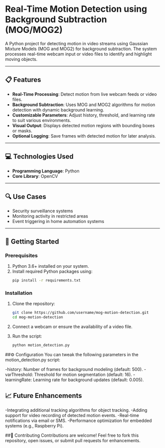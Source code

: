 # Real-Time Motion Detection using Background Subtraction (MOG/MOG2)

A Python project for detecting motion in video streams using Gaussian Mixture Models (MOG and MOG2) for background subtraction. The system processes real-time webcam input or video files to identify and highlight moving objects.

---

## 📋 Features
- **Real-Time Processing**: Detect motion from live webcam feeds or video files.
- **Background Subtraction**: Uses MOG and MOG2 algorithms for motion detection with dynamic background learning.
- **Customizable Parameters**: Adjust history, threshold, and learning rate to suit various environments.
- **Visual Output**: Displays detected motion regions with bounding boxes or masks.
- **Optional Logging**: Save frames with detected motion for later analysis.

---

## 💻 Technologies Used
- **Programming Language**: Python  
- **Core Library**: OpenCV  

---

## 🔍 Use Cases
- Security surveillance systems  
- Monitoring activity in restricted areas  
- Event triggering in home automation systems  

---

## 🚀 Getting Started

### Prerequisites
1. Python 3.6+ installed on your system.  
2. Install required Python packages using:  
   ```bash
   pip install -r requirements.txt
### Installation
1. Clone the repository:

    ```bash
   git clone https://github.com/username/mog-motion-detection.git
   cd mog-motion-detection
2. Connect a webcam or ensure the availability of a video file.

3. Run the script:

    ```bash
   python motion_detection.py

##⚙️ Configuration
You can tweak the following parameters in the motion_detection.py script:

-history: Number of frames for background modeling (default: 500).
-varThreshold: Threshold for motion segmentation (default: 16).
-learningRate: Learning rate for background updates (default: 0.005).

## 📈 Future Enhancements
-Integrating additional tracking algorithms for object tracking.
-Adding support for video recording of detected motion events.
-Real-time notifications via email or SMS.
-Performance optimization for embedded systems (e.g., Raspberry Pi).

##🤝 Contributing
Contributions are welcome!
Feel free to fork this repository, open issues, or submit pull requests for enhancements.


